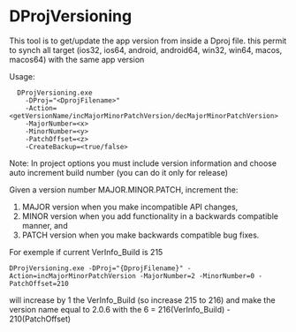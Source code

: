 DProjVersioning
===============

This tool is to get/update the app version from inside a Dproj file. 
this permit to synch all target (ios32, ios64, android, android64, 
win32, win64, macos, macos64) with the same app version

Usage: 

```
  DProjVersioning.exe 
    -DProj="<DprojFilename>" 
    -Action=<getVersionName/incMajorMinorPatchVersion/decMajorMinorPatchVersion> 
    -MajorNumber=<x> 
    -MinorNumber=<y> 
    -PatchOffset=<z> 
    -CreateBackup=<true/false>
```

Note: In project options you must include version information and 
choose auto increment build number (you can do it only for release)

Given a version number MAJOR.MINOR.PATCH, increment the:
  1. MAJOR version when you make incompatible API changes,
  2. MINOR version when you add functionality in a backwards compatible manner, and
  3. PATCH version when you make backwards compatible bug fixes.

For exemple if current VerInfo_Build is 215

```
DProjVersioning.exe -DProj="{DprojFilename}" -Action=incMajorMinorPatchVersion -MajorNumber=2 -MinorNumber=0 -PatchOffset=210
```

will increase by 1 the VerInfo_Build (so increase 215 to 216) and make the 
version name equal to 2.0.6 with the 6 = 216(VerInfo_Build) - 210(PatchOffset)
  
  
  
